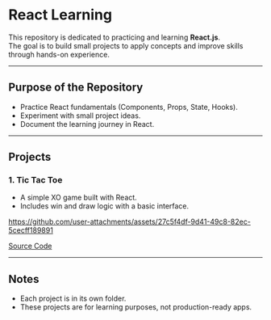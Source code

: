 # React Learning

This repository is dedicated to practicing and learning **React.js**.  
The goal is to build small projects to apply concepts and improve skills through hands-on experience.

---

## Purpose of the Repository
- Practice React fundamentals (Components, Props, State, Hooks).
- Experiment with small project ideas.
- Document the learning journey in React.

---

## Projects

### 1. Tic Tac Toe
- A simple XO game built with React.
- Includes win and draw logic with a basic interface.

https://github.com/user-attachments/assets/27c5f4df-9d41-49c8-82ec-5cecff189891

[Source Code](./Tic-Tac-Toe)

---

## Notes
- Each project is in its own folder.
- These projects are for learning purposes, not production-ready apps.
